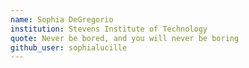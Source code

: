 ```yaml
---
name: Sophia DeGregorio
institution: Stevens Institute of Technology
quote: Never be bored, and you will never be boring
github_user: sophialucille
---
```


